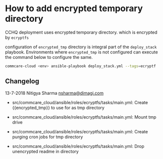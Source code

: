 # How to add encrypted temporary directory
CCHQ deployment uses encrypted temporary directory. which is encrypted by `ecryptfs`

configuration of `encrypted_tmp` directory is integral part of the `deploy_stack` playbook.
Environments where `encrypted_tmp` is not configured can execute the command below to configure the same.

```bash
commcare-cloud <env> ansible-playbook deploy_stack.yml --tags=ecryptf
```

## Changelog

13-7-2018 Nitigya Sharma <nsharma@dimagi.com>
* src/commcare_cloud/ansible/roles/ecryptfs/tasks/main.yml: Create {{encrypted_tmp}} to use for as tmp directory

* src/commcare_cloud/ansible/roles/ecryptfs/tasks/main.yml: Mount tmp drive

* src/commcare_cloud/ansible/roles/ecryptfs/tasks/main.yml: Create purging cron jobs for tmp directory

* src/commcare_cloud/ansible/roles/ecryptfs/tasks/main.yml: Drop unencrypted readme in directory
